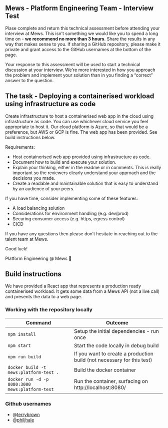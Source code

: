 ## Mews - Platform Engineering Team - Interview Test

Plase complete and return this technical assessment before attending your interview at Mews. This isn't something we would like you to spend a long time on - **we recommend no more than 3 hours**. Share the results in any way that makes sense to you. If sharing a GitHub repository, please make it private and grant access to the GitHub usernames at the bottom of the page.

Your response to this assessment will be used to start a technical discussion at your interview. We're more interested in how you approach the problem and implement your solution than in you finding a “correct” answer to the question.

## The task - Deploying a containerised workload using infrastructure as code

Create infrastructure to host a containerised web app in the cloud using infrastructure as code. You can use whichever cloud service you feel appropriate to host it. Our cloud platform is Azure, so that would be a preference, but AWS or GCP is fine. The web app has been provided. See build instructions below.

Requirements:
* Host containerised web app provided using infrastructure as code.
* Document how to build and execute your solution.
* Explain your thinking, either in the readme or in comments. This is really important so the reviewers clearly understand your approach and the decisions you made.
* Create a readable and maintainable solution that is easy to understand by an audience of your peers.


If you have time, consider implementing some of these features:
* A load balancing solution
* Considerations for environment handling (e.g. dev/prod)
* Securing consumer access (e.g. https, egress control)
* CICD

If you have any questions then please don’t hesitate in reaching out to the talent team at Mews.

Good luck!

Platform Engineering @ Mews 🙂


## Build instructions
We have provided a React app that represents a production ready containerised workload. It gets some data from a Mews API (not a live call) and presents the data to a web page.


### Working with the repository locally

| Command                                         | Outcome                                                                |
|-------------------------------------------------|------------------------------------------------------------------------|
| `npm install`                                   | Setup the initial dependencies - run once                              |
| `npm start`                                     | Start the code locally in debug build                                  |
| `npm run build`                                 | If you want to create a production build (not necessary for this test) |
| `docker build -t mews:platform-test .`          | Build the docker container                                             |
| `docker run -d -p 8080:3000 mews:platform-test` | Run the container, surfacing on http://localhost:8080/                 |

### Github usernames

- @[terrybrown](https://github.com/terrybrown)
- @[philjhale](https://github.com/philjhale)

